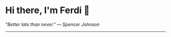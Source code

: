 <h1>Hi there, I'm Ferdi 👋</h1>

<p><em>
  "Better late than never." — Spencer Johnson
</em></p>

---
